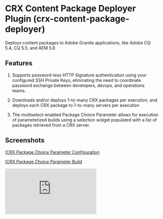 CRX Content Package Deployer Plugin (crx-content-package-deployer)
==================================================================

Deploys content packages to Adobe Granite applications, like Adobe CQ 5.4, CQ 5.5, and AEM 5.6

Features
--------

1. Supports password-less HTTP Signature authentication using your configured SSH Private Keys, eliminating the need to
coordinate password exchange between developers, devops, and operations teams.

1. Downloads and/or deploys 1-to-many CRX packages per execution, and deploys each CRX package to 1-to-many servers per
execution

1. The multiselect-enabled Package Choice Parameter allows for execution of parameterized builds using a selection
widget populated with a list of packages retrieved from a CRX server.

Screenshots
-----------

[!CRX Package Choice Parameter Configuration](https://github.com/adamcin/crx-content-package-deployer/blob/master/src/site/resources/images/package-choice-parameter-config.png)

[!CRX Package Choice Parameter Build](https://github.com/adamcin/crx-content-package-deployer/blob/master/src/site/resources/images/package-choice-parameter.png)


[![Analytics](https://ga-beacon.appspot.com/UA-37073514-2/crx-content-package-deployer/blob/master/README.md)](https://github.com/igrigorik/ga-beacon)
